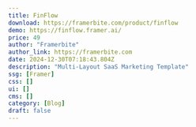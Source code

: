 ```yaml
---
title: FinFlow
download: https://framerbite.com/product/finflow
demo: https://finflow.framer.ai/
price: 49
author: "Framerbite"
author_link: https://framerbite.com
date: 2024-12-30T07:18:43.804Z
description: "Multi-Layout SaaS Marketing Template"
ssg: [Framer]
css: []
ui: []
cms: []
category: [Blog]
draft: false
---
```

